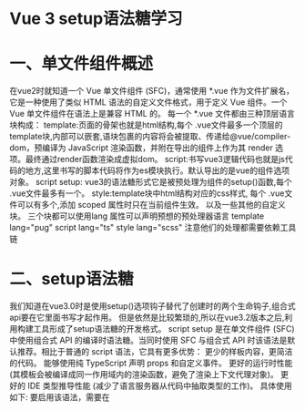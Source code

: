 # Vue 3 setup语法糖学习

# 一、单文件组件概述
在vue2时就知道一个 Vue 单文件组件 (SFC)，通常使用 *.vue 作为文件扩展名，它是一种使用了类似 HTML 语法的自定义文件格式，用于定义 Vue 组件。一个 Vue 单文件组件在语法上是兼容 HTML 的。
每一个 *.vue 文件都由三种顶层语言块构成：
template:页面的骨架也就是html结构,每个 .vue文件最多一个顶层的template块,内部可以嵌套,语块包裹的内容将会被提取、传递给@vue/compiler-dom，预编译为 JavaScript 渲染函数，并附在导出的组件上作为其 render 选项。最终通过render函数渲染成虚拟dom。
script:书写vue3逻辑代码也就是js代码的地方,这里书写的脚本代码将作为es模块执行。默认导出的是vue的组件选项对象。
script setup: vue3的语法糖形式它是被预处理为组件的setup()函数,每个 .vue文件最多有一个。
style:template块中html结构对应的css样式, 每个 .vue文件可以有多个,添加 scoped 属性时只在当前组件生效。
以及一些其他的自定义块。
三个块都可以使用lang 属性可以声明预想的预处理器语言
template lang="pug"
script lang="ts"
style lang="scss"
注意他们的处理都需要依赖工具链

# 二、setup语法糖
我们知道在vue3.0时是使用setup()选项钩子替代了创建时的两个生命钩子,组合式api要在它里面书写才起作用。
但是依然是比较繁琐的,所以在vue3.2版本之后,利用构建工具形成了setup语法糖的开发格式。
script setup 是在单文件组件 (SFC) 中使用组合式 API 的编译时语法糖。当同时使用 SFC 与组合式 API 时该语法是默认推荐。相比于普通的 script 语法，它具有更多优势：
  更少的样板内容，更简洁的代码。
  能够使用纯 TypeScript 声明 props 和自定义事件。
  更好的运行时性能 (其模板会被编译成同一作用域内的渲染函数，避免了渲染上下文代理对象)。
  更好的 IDE 类型推导性能 (减少了语言服务器从代码中抽取类型的工作)。
具体使用如下:
要启用该语法，需要在 <script> 代码块上添加 setup attribute,里面的代码就会被编译成组件 setup() 函数的内容。这样每次组件实例被创建时就会执行一次。


